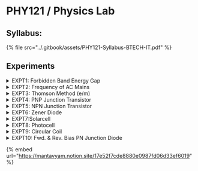 # PHY121 / Physics Lab

## Syllabus:

{% file src="../.gitbook/assets/PHY121-Syllabus-BTECH-IT.pdf" %}

## Experiments

<details>

<summary>EXPT1: Forbidden Band Energy Gap</summary>



</details>

<details>

<summary>EXPT2: Frequency of AC Mains</summary>



</details>

<details>

<summary>EXPT3: Thomson Method (e/m)</summary>



</details>

<details>

<summary>EXPT4: PNP Junction Transistor</summary>



</details>

<details>

<summary>EXPT5: NPN Junction Transistor</summary>



</details>

<details>

<summary>EXPT6: Zener Diode</summary>



</details>

<details>

<summary>EXPT7:Solarcell</summary>



</details>

<details>

<summary>EXPT8:  Photocell</summary>



</details>

<details>

<summary>EXPT9: Circular Coil</summary>



</details>

<details>

<summary>EXPT10: Fwd. &#x26; Rev. Bias PN Junction Diode</summary>



</details>

{% embed url="https://mantavyam.notion.site/17e52f7cde8880e0987fd06d33ef6019" %}
